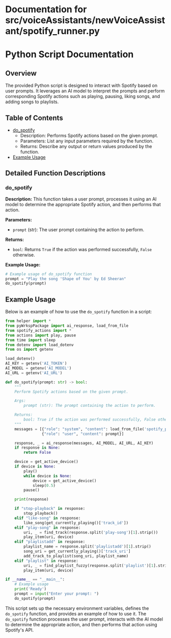 # Documentation for src/voiceAssistants/newVoiceAssistant/spotify_runner.py

# Python Script Documentation

## Overview

The provided Python script is designed to interact with Spotify based on user prompts. It leverages an AI model to interpret the prompts and perform corresponding Spotify actions such as playing, pausing, liking songs, and adding songs to playlists.

## Table of Contents

- [do_spotify](#do_spotify)
  - Description: Performs Spotify actions based on the given prompt.
  - Parameters: List any input parameters required by the function.
  - Returns: Describe any output or return values produced by the function.
- [Example Usage](#example-usage)

## Detailed Function Descriptions

### do_spotify

**Description:** This function takes a user prompt, processes it using an AI model to determine the appropriate Spotify action, and then performs that action.

**Parameters:**
- `prompt` (str): The user prompt containing the action to perform.

**Returns:**
- `bool`: Returns `True` if the action was performed successfully, `False` otherwise.

**Example Usage:**

```python
# Example usage of do_spotify function
prompt = "Play the song 'Shape of You' by Ed Sheeran"
do_spotify(prompt)
```

## Example Usage

Below is an example of how to use the `do_spotify` function in a script:

```python
from helper import *
from pyWrkspPackage import ai_response, load_from_file
from spotify_actions import *
from actions import play, pause
from time import sleep
from dotenv import load_dotenv
from os import getenv

load_dotenv()
AI_KEY = getenv('AI_TOKEN')
AI_MODEL = getenv('AI_MODEL')
AI_URL = getenv('AI_URL')

def do_spotify(prompt: str) -> bool:
    """
    Perform Spotify actions based on the given prompt.

    Args:
        prompt (str): The prompt containing the action to perform.

    Returns:
        bool: True if the action was performed successfully, False otherwise.
    """
    messages = [{"role": "system", "content": load_from_file('spotify_prompt.md').format(list_user_playlists(), get_currently_playing()['track_name'] if get_currently_playing() else 'Nothing is playing right now')},
                {"role": "user", "content": prompt}]

    response, _ = ai_response(messages, AI_MODEL, AI_URL, AI_KEY)
    if response is None:
        return False

    device = get_active_device()
    if device is None:
        play()
        while device is None:
            device = get_active_device()
            sleep(0.5)
        pause()

    print(response)

    if "stop-playback" in response:
        stop_playback()
    elif "like-song" in response:
        like_song(get_currently_playing()['track_id'])
    elif "play-song" in response:
        uri, _ = find_track(response.split('play-song')[1].strip())
        play_item(uri, device)
    elif "playlistadd" in response:
        playlist_name = response.split('playlistadd')[1].strip()
        song_uri = get_currently_playing()['track_uri']
        add_track_to_playlist(song_uri, playlist_name)
    elif "playlist" in response:
        uri, _ = find_playlist_fuzzy(response.split('playlist')[1].strip())
        play_item(uri, device)

if __name__ == "__main__":
    # Example usage
    print('Ready')
    prompt = input("Enter your prompt: ")
    do_spotify(prompt)
```

This script sets up the necessary environment variables, defines the `do_spotify` function, and provides an example of how to use it. The `do_spotify` function processes the user prompt, interacts with the AI model to determine the appropriate action, and then performs that action using Spotify's API.